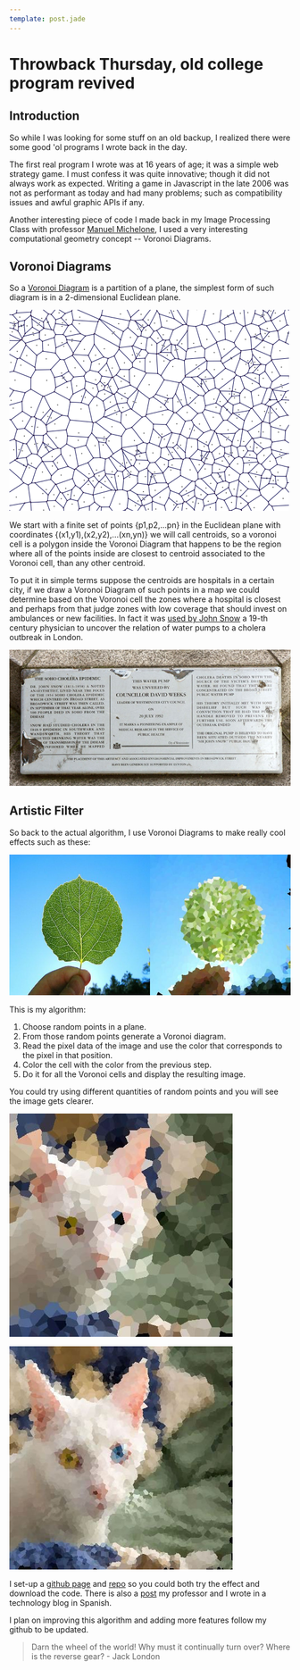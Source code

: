 ```yaml
---
template: post.jade
---
```

Throwback Thursday, old college program revived
===============

## Introduction

So while I was looking for some stuff on an old backup, I realized there were some good 'ol
programs I wrote back in the day.

The first real program I wrote was at 16 years of age; it was a simple web strategy game.
I must confess it was quite innovative; though it did not always work as expected.
Writing a game in Javascript in the late 2006 was not as performant as today and had many problems;
such as compatibility issues and awful graphic APIs if any.

Another interesting piece of code I made back in my Image Processing Class with professor [Manuel Michelone](http://la-morsa.blogspot.mx/),
I used a very interesting computational geometry concept -- Voronoi Diagrams.

## Voronoi Diagrams

So a [Voronoi Diagram](https://en.wikipedia.org/wiki/Voronoi_diagram) is a partition of a plane, the simplest form of such diagram is in a 2-dimensional
Euclidean plane.

![Voronoi diagram](/imgs/voronoi.png)

We start with a finite set of points {p1,p2,...pn} in the Euclidean plane with coordinates
{(x1,y1),(x2,y2),...(xn,yn)} we will call centroids, so a voronoi cell is a polygon inside the Voronoi Diagram that
happens to be the region where all of the points inside are closest to centroid associated to the Voronoi cell,
than any other centroid.

To put it in simple terms suppose the centroids are hospitals in a certain city, if we draw a Voronoi Diagram
of such points in a map we could determine based on the Voronoi cell the zones where a hospital
is closest and perhaps from that judge zones with low coverage that should invest on ambulances or new facilities.
In fact it was [used by John Snow](https://en.wikipedia.org/wiki/1854_Broad_Street_cholera_outbreak) a 19-th
 century physician to uncover the relation of water pumps to a cholera outbreak in London.

![Plaque in Lodon about John Snow](/imgs/john_snow.jpg)

## Artistic Filter

So back to the actual algorithm, I use Voronoi Diagrams to make really cool effects such as these:

![Leaf transformed by image filter](/imgs/leaf_transformed.jpg)

This is my algorithm:

1. Choose random points in a plane.
2. From those random points generate a Voronoi diagram.
3. Read the pixel data of the image and use the color that corresponds to the pixel in that position.
4. Color the cell with the color from the previous step.
5. Do it for all the Voronoi cells and display the resulting image.

You could try using different quantities of random points and you will see the image gets clearer.

![Cat filter with 1000 random points](/imgs/cat_1000.jpg)

![Cat filter with 5000 random points](/imgs/cat_5000.jpg)

I set-up a [github page](https://kouryuu.github.io/vangogh-js/) and [repo]() so you could both try the effect and download the code.
There is also a [post](www.unocero.com/2014/11/12/como-se-hace-un-filtro-artistico) my professor and I wrote in a technology blog in Spanish.

I plan on improving this algorithm and adding more features follow my github to be updated.

>Darn the wheel of the world! Why must it continually turn over? Where is the reverse gear? - Jack London
